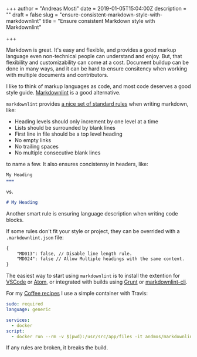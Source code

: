 +++
author = "Andreas Mosti"
date = 2019-01-05T15:04:00Z
description = ""
draft = false
slug = "ensure-consistent-markdown-style-with-markdownlint"
title = "Ensure consistent Markdown style with Markdownlint"

+++


Markdown is great. It's easy and flexible, and provides a good markup language even non-technical people can understand and enjoy. But, that flexibility and customizability can come at a cost. Document buildup can be done in many ways, and it can be hard to ensure consitency when working with multiple documents and contributors.

I like to think of markup languages as code, and most code deserves a good style guide. [Markdownlint](https://github.com/DavidAnson/markdownlint) is a good alternative.

`markdownlint` provides [a nice set of standard rules](https://github.com/DavidAnson/markdownlint/blob/master/doc/Rules.md) when writing markdown, like:

* Heading levels should only increment by one level at a time
* Lists should be surrounded by blank lines
* First line in file should be a top level heading
* No empty links
* No trailing spaces
* No multiple consecutive blank lines

to name a few. It also ensures concistensy in headers, like:

```markdown
My Heading
===
```

vs.

```markdown
# My Heading
```

Another smart rule is ensuring language description when writing code blocks.

If some rules don't fit your style or project, they can be overrided with a `.markdownlint.json` file:

```markdown
{
    "MD013": false, // Disable line length rule.  
    "MD024": false // Allow Multiple headings with the same content.
}
```

The easiest way to start using `markdownlint` is to install the extention for [VSCode](https://marketplace.visualstudio.com/items?itemName=DavidAnson.vscode-markdownlint) or [Atom](https://atom.io/packages/linter-node-markdownlint), or integrated with builds using [Grunt](https://github.com/sagiegurari/grunt-markdownlint) or [markdownlint-cli](https://github.com/igorshubovych/markdownlint-cli).

For my [Coffee recipes](https://github.com/andmos/Coffee) I use a simple container with Travis:

```yaml
sudo: required
language: generic

services:
  - docker
script:
  - docker run --rm -v $(pwd):/usr/src/app/files -it andmos/markdownlint *.md
```

If any rules are broken, it breaks the build.